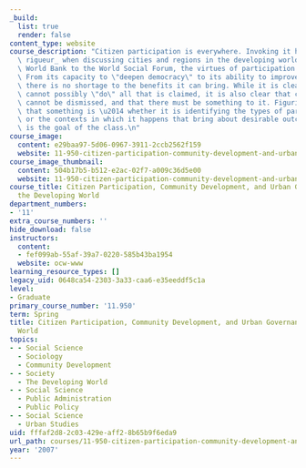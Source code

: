 ```yaml
---
_build:
  list: true
  render: false
content_type: website
course_description: "Citizen participation is everywhere. Invoking it has become _de\
  \ rigueur_ when discussing cities and regions in the developing world. From the\
  \ World Bank to the World Social Forum, the virtues of participation are extolled:\
  \ From its capacity to \"deepen democracy\" to its ability to improve governance,\
  \ there is no shortage to the benefits it can bring. While it is clear that participation\
  \ cannot possibly \"do\" all that is claimed, it is also clear that citizen participation\
  \ cannot be dismissed, and that there must be something to it. Figuring out what\
  \ that something is \u2014 whether it is identifying the types of participation\
  \ or the contexts in which it happens that bring about desirable outcomes \u2014\
  \ is the goal of the class.\n"
course_image:
  content: e29baa97-5d06-0967-3911-2ccb2562f159
  website: 11-950-citizen-participation-community-development-and-urban-governance-in-the-developing-world-spring-2007
course_image_thumbnail:
  content: 504b17b5-b512-e2ac-02f7-a009c36d5e00
  website: 11-950-citizen-participation-community-development-and-urban-governance-in-the-developing-world-spring-2007
course_title: Citizen Participation, Community Development, and Urban Governance in
  the Developing World
department_numbers:
- '11'
extra_course_numbers: ''
hide_download: false
instructors:
  content:
  - fef099ab-55af-39a7-0220-585b43ba1954
  website: ocw-www
learning_resource_types: []
legacy_uid: 0648ca54-2303-3a33-caa6-e35eeddf5c1a
level:
- Graduate
primary_course_number: '11.950'
term: Spring
title: Citizen Participation, Community Development, and Urban Governance in the Developing
  World
topics:
- - Social Science
  - Sociology
  - Community Development
- - Society
  - The Developing World
- - Social Science
  - Public Administration
  - Public Policy
- - Social Science
  - Urban Studies
uid: fffaf2d8-2c03-429e-aff2-8b65b9f6eda9
url_path: courses/11-950-citizen-participation-community-development-and-urban-governance-in-the-developing-world-spring-2007
year: '2007'
---
```

